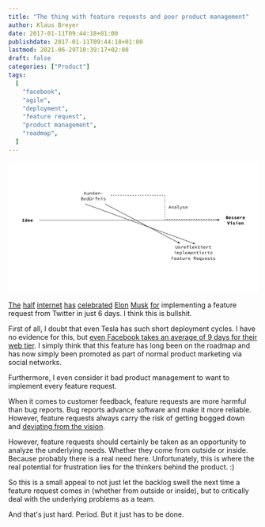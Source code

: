 ```yaml
---
title: "The thing with feature requests and poor product management"
author: Klaus Breyer
date: 2017-01-11T09:44:18+01:00
publishdate: 2017-01-11T09:44:18+01:00
lastmod: 2021-06-29T10:39:17+02:00
draft: false
categories: ["Product"]
tags:
  [
    "facebook",
    "agile",
    "deployment",
    "feature request",
    "product management",
    "roadmap",
  ]
---
```


![](2017-01-11-feature-requests.png)

[The](https://twitter.com/nicoleyershon/status/816585699826761728) [half](https://www.goodthingsguy.com/business/elon-musk-receives-product-suggestion-twitter-implements-6-days-later/) [internet](https://medium.com/@MeierMarketing/getting-that-c-level-buy-in-for-twitter-elon-musk-receives-product-suggestion-on-twitter-tesla-e63dcec271b7#.uenmuphpo) [has](https://news.ycombinator.com/item?id=13258882) [celebrated](https://www.facebook.com/loic/posts/358222374547033) [Elon](https://twitter.com/faris/status/812383727091412997) [Musk](https://www.linkedin.com/pulse/getting-c-level-buy-in-twitter-elon-musk-receives-product-meier) [for](https://twitter.com/SeedMasterTrent/status/818093043098079232) implementing a feature request from Twitter in just 6 days. I think this is bullshit.

First of all, I doubt that even Tesla has such short deployment cycles. I have no evidence for this, but [even Facebook takes an average of 9 days for their web tier](https://www.youtube.com/watch?v=LR7mifkS4PQ). I simply think that this feature has long been on the roadmap and has now simply been promoted as part of normal product marketing via social networks.

Furthermore, I even consider it bad product management to want to implement every feature request.

When it comes to customer feedback, feature requests are more harmful than bug reports. Bug reports advance software and make it more reliable. However, feature requests always carry the risk of getting bogged down and [deviating from the vision](https://klaus-breyer.de/blog/entrepreneurship/von-der-idee-zur-vision-der-eigene-handlungsspielraum-als-sliding-window/1808).

However, feature requests should certainly be taken as an opportunity to analyze the underlying needs. Whether they come from outside or inside. Because probably there is a real need here. Unfortunately, this is where the real potential for frustration lies for the thinkers behind the product. :)

So this is a small appeal to not just let the backlog swell the next time a feature request comes in (whether from outside or inside), but to critically deal with the underlying problems as a team.

And that's just hard. Period. But it just has to be done.

